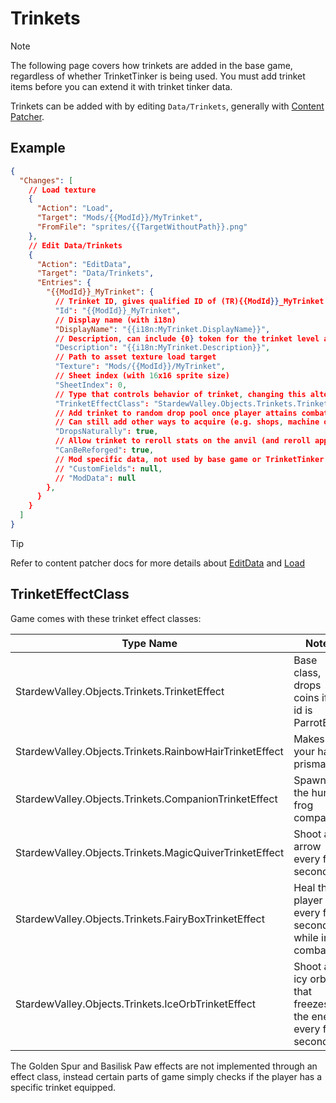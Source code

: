# Trinkets

> [!NOTE]
> The following page covers how trinkets are added in the base game, regardless of whether TrinketTinker is being used.
> You must add trinket items before you can extend it with trinket tinker data.

Trinkets can be added with by editing `Data/Trinkets`, generally with [Content Patcher](https://github.com/Pathoschild/StardewMods/tree/stable/ContentPatcher).

## Example

```json
{
  "Changes": [
    // Load texture
    {
      "Action": "Load",
      "Target": "Mods/{{ModId}}/MyTrinket",
      "FromFile": "sprites/{{TargetWithoutPath}}.png"
    },
    // Edit Data/Trinkets 
    {
      "Action": "EditData",
      "Target": "Data/Trinkets",
      "Entries": {
        "{{ModId}}_MyTrinket": {
          // Trinket ID, gives qualified ID of (TR){{ModId}}_MyTrinket
          "Id": "{{ModId}}_MyTrinket",
          // Display name (with i18n)
          "DisplayName": "{{i18n:MyTrinket.DisplayName}}",
          // Description, can include {0} token for the trinket level and {1} for ability descriptions
          "Description": "{{i18n:MyTrinket.Description}}",
          // Path to asset texture load target
          "Texture": "Mods/{{ModId}}/MyTrinket",
          // Sheet index (with 16x16 sprite size)
          "SheetIndex": 0,
          // Type that controls behavior of trinket, changing this alters what the trinket does, but several effects are hardcoded.
          "TrinketEffectClass": "StardewValley.Objects.Trinkets.TrinketEffect",
          // Add trinket to random drop pool once player attains combat mastery
          // Can still add other ways to acquire (e.g. shops, machine outputs)
          "DropsNaturally": true,
          // Allow trinket to reroll stats on the anvil (and reroll appearance on the colorizer, for trinkets with tinker data).
          "CanBeReforged": true,
          // Mod specific data, not used by base game or TrinketTinker
          // "CustomFields": null,
          // "ModData": null
        },
      }
    }
  ]
}
```

> [!TIP]
> Refer to content patcher docs for more details about [EditData](https://github.com/Pathoschild/StardewMods/blob/stable/ContentPatcher/docs/author-guide/action-load.md) and [Load](https://github.com/Pathoschild/StardewMods/blob/stable/ContentPatcher/docs/author-guide/action-load.md)

## TrinketEffectClass

Game comes with these trinket effect classes:

| Type Name | Notes |
| --------- | ----- |
| StardewValley.Objects.Trinkets.TrinketEffect | Base class, drops coins if the id is ParrotEgg |
| StardewValley.Objects.Trinkets.RainbowHairTrinketEffect | Makes your hair prismatic |
| StardewValley.Objects.Trinkets.CompanionTrinketEffect | Spawns the hungry frog companion |
| StardewValley.Objects.Trinkets.MagicQuiverTrinketEffect | Shoot an arrow every few seconds |
| StardewValley.Objects.Trinkets.FairyBoxTrinketEffect | Heal the player every few seconds while in combat |
| StardewValley.Objects.Trinkets.IceOrbTrinketEffect | Shoot an icy orb that freezes the enemy every few seconds |

The Golden Spur and Basilisk Paw effects are not implemented through an effect class, instead certain parts of game simply checks if the player has a specific trinket equipped.
